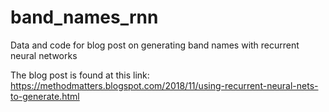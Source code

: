 # band_names_rnn
Data and code for blog post on generating band names with recurrent neural networks

The blog post is found at this link: https://methodmatters.blogspot.com/2018/11/using-recurrent-neural-nets-to-generate.html
